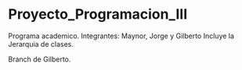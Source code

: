 # Proyecto_Programacion_III
Programa academico. Integrantes: Maynor, Jorge y Gilberto
Incluye la Jerarquia de clases.

Branch de Gilberto.
